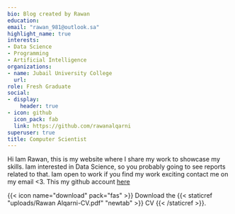 ```yaml
---
bio: Blog created by Rawan
education:  
email: "rawan_981@outlook.sa"
highlight_name: true
interests:
- Data Science 
- Programming 
- Artificial Intelligence 
organizations:
- name: Jubail University College
  url: 
role: Fresh Graduate
social:
- display:
    header: true
- icon: github
  icon_pack: fab
  link: https://github.com/rawanalqarni
superuser: true
title: Computer Scientist 
---
```


Hi Iam Rawan, this is my website where I share my work to showcase my skills. Iam interested in Data Science, so you probably going to see reports related to that. Iam open to work if you find my work exciting contact me on my email <3. This my github account [here](https://github.com/rawanalqarni)  

{{< icon name="download" pack="fas" >}} Download the {{< staticref "uploads/Rawan Alqarni-CV.pdf" "newtab" >}} CV {{< /staticref >}}.


